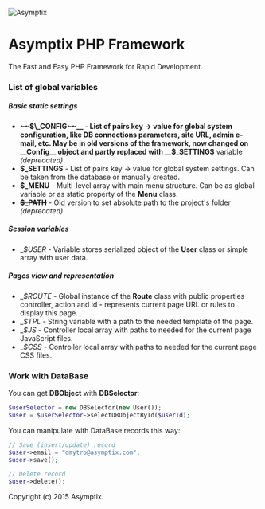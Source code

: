 ![Asymptix](https://media.licdn.com/media/AAEAAQAAAAAAAAK-AAAAJDVhMDMzNDIxLWMzOTktNDhhNS04YWFjLWZmMjQ0Mzc1NDE4Ng.png)

# Asymptix PHP Framework
The Fast and Easy PHP Framework for Rapid Development.

### List of global variables

##### Basic static settings
* __~~$\_CONFIG~~__ - List of pairs key → value for global system configuration, like DB connections parameters, site URL, admin e-mail, etc. May be in old versions of the framework, now changed on __Config__ object and partly replaced with __$\_SETTINGS__ variable _(deprecated)_.
* __$\_SETTINGS__ -	List of pairs key → value for global system settings. Can be taken from the database or manually created.
* __$\_MENU__ -	Multi-level array with main menu structure. Can be as global variable or as static property of the __Menu__ class.
* __~~$\_PATH~~__ -	Old version to set absolute path to the project's folder _(deprecated)_.

##### Session variables
* __$_USER__ - Variable stores serialized object of the __User__ class or simple array with user data.

##### Pages view and representation
* __$_ROUTE__ - Global instance of the __Route__ class with public properties controller, action and id - represents current page URL or rules to display this page.
* __$_TPL__	- String variable with a path to the needed template of the page.
* __$_JS__ - Controller local array with paths to needed for the current page JavaScript files.
* __$_CSS__	- Controller local array with paths to needed for the current page CSS files.

### Work with DataBase

You can get __DBObject__ with __DBSelector__:

```php
$userSelector = new DBSelector(new User());
$user = $userSelector->selectDBObjectById($userId);
```

You can manipulate with DataBase records this way:

```php
// Save (insert/update) record
$user->email = "dmytro@asymptix.com";
$user->save();

// Delete record
$user->delete();
```

Copyright (c) 2015 Asymptix.
